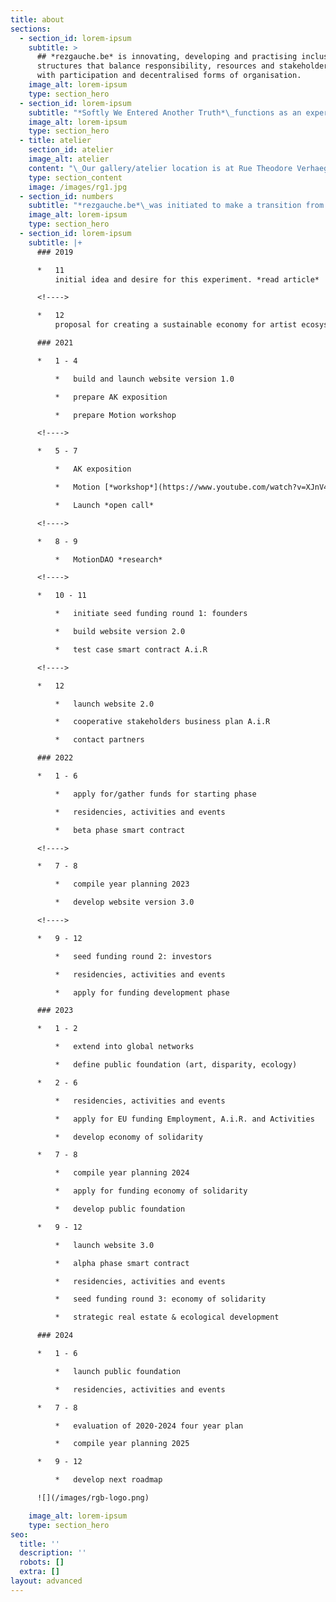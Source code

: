 ```yaml
---
title: about
sections:
  - section_id: lorem-ipsum
    subtitle: >
      ## *rezgauche.be* is innovating, developing and practising inclusive
      structures that balance responsibility, resources and stakeholdership,
      with participation and decentralised forms of organisation.
    image_alt: lorem-ipsum
    type: section_hero
  - section_id: lorem-ipsum
    subtitle: "*Softly We Entered Another Truth*\_functions as an experimental practice of a life beyond capitalist consumer culture and engages participants through displacement into artistic practice, love and care. [*read more*](/posts/sweat)\n\n*   *Art Research*\_is an open space for engaging with the research process of the participants. It shapes itself along the artistic research proposals by the artists present. [*read more*](/posts/art-research)\n"
    image_alt: lorem-ipsum
    type: section_hero
  - title: atelier
    section_id: atelier
    image_alt: atelier
    content: "\_Our gallery/atelier location is at Rue Theodore Verhaegen 154, Brussels, Belgium.\n\nThe multi-purpose gallery/atelier is open for performance art, dance, artistic research, visual art, theatre, design, music production, audiovisual production and other forms of presenting and gathering around artistic practice.\n\nA large window at the street side lends itself to a view into the gallery. Yet, there is no door that gives front access.\nVisitors need to pass through the gate and the courtyard before entering the space, which allows for a sense of distance between persons at work and mere passersby.\n\nThis display towards the street side has proven itself to be very useful for visual and performance artworks.\nThe performances are viewable from the street, framed within the gallery’s window, sometimes causing consternation because of non-heteronormative interaction, lack of decent costumes, etc.\n\nAlternatively, by adding a curtain, events can happen in a more relaxed intimate setting between persons present. This is often easier when working with research, rehearsals, meetings, meditations, preparing exhibitions, etc. And if the weather allows, the courtyard is nice for gatherings, reflection, and occasional communal events.\n\nSpecific to this location is that nothing (creations, material, artworks, etc) can be placed in the corridors, courtyard, or outside the area of the gallery/atelier, because this obstructs the common use of the building’s occupants. That means in quotidian practice that how you make/do things has to include a consideration of any residuals of your practice. With late night events, the neighbours need to be involved somehow, and/or reduce the volume of evocative noises and music.\n\nIn the area, Porte-de Halle, Place Bethlehem, there are lots of little restaurants, shops,\_ supermarkets, cultural venues (Tricoterie des Liens, Pianofabriek, Jacques-Frank) and art venues (Deborah Bowman, Alma Sarif). On walking distance there is the Wiels contemporary art center, Midi Station, Duden Parc, P.A.R.T.S, Communa asbl Maxima, Artist Commons asbl Chassart studio, and other art spaces etc.\n\n![](/images/rgb-logo.png)\n\n"
    type: section_content
    image: /images/rg1.jpg
  - section_id: numbers
    subtitle: "*rezgauche.be*\_was initiated to make a transition from a curated art gallery into a decentralised organisation.\n\nFor its realisation *rezgauche.be*\_follows a fourfold path:\n\n1.  Work with a Smartbe Activity for durable artistic employment.\n\n2.  Start a cooperative practice to fund and share responsibility.\n\n3.  Make a DAO for governance by the participants.\n\n4.  Develop the gallery/atelier through Web3.\n\n*rezgauche.be*\_openly accounts for developing its: location, employment, materials.\n\n*   starting phase\n\nestimated *annual location costs: 8646 €*\n\n*   development phase\n\n8 weeks of Activities, employing 29 artists: 43096 €\n\n36 weeks of Artist In Residence, employing on average 22 artists: 74 882 €\n\n8 weeks of undefined, other projects, maintenance days, etc: 1336 €\n\n*estimated total annual costs:\_119 314 €*\n\nview our [*numbers*](/numbers)\n"
    image_alt: lorem-ipsum
    type: section_hero
  - section_id: lorem-ipsum
    subtitle: |+
      ### 2019

      *   11
          initial idea and desire for this experiment. *read article*

      <!---->

      *   12
          proposal for creating a sustainable economy for artist ecosystem. *read article*

      ### 2021

      *   1 - 4

          *   build and launch website version 1.0

          *   prepare AK exposition

          *   prepare Motion workshop

      <!---->

      *   5 - 7

          *   AK exposition

          *   Motion [*workshop*](https://www.youtube.com/watch?v=XJnV41LQ7\_w)

          *   Launch *open call*

      <!---->

      *   8 - 9

          *   MotionDAO *research*

      <!---->

      *   10 - 11

          *   initiate seed funding round 1: founders

          *   build website version 2.0

          *   test case smart contract A.i.R

      <!---->

      *   12

          *   launch website 2.0

          *   cooperative stakeholders business plan A.i.R

          *   contact partners

      ### 2022

      *   1 - 6

          *   apply for/gather funds for starting phase

          *   residencies, activities and events

          *   beta phase smart contract

      <!---->

      *   7 - 8

          *   compile year planning 2023

          *   develop website version 3.0

      <!---->

      *   9 - 12

          *   seed funding round 2: investors

          *   residencies, activities and events

          *   apply for funding development phase

      ### 2023

      *   1 - 2

          *   extend into global networks

          *   define public foundation (art, disparity, ecology)

      *   2 - 6

          *   residencies, activities and events

          *   apply for EU funding Employment, A.i.R. and Activities

          *   develop economy of solidarity

      *   7 - 8

          *   compile year planning 2024

          *   apply for funding economy of solidarity

          *   develop public foundation

      *   9 - 12

          *   launch website 3.0

          *   alpha phase smart contract

          *   residencies, activities and events

          *   seed funding round 3: economy of solidarity

          *   strategic real estate & ecological development

      ### 2024

      *   1 - 6

          *   launch public foundation

          *   residencies, activities and events

      *   7 - 8

          *   evaluation of 2020-2024 four year plan

          *   compile year planning 2025

      *   9 - 12

          *   develop next roadmap

      ![](/images/rgb-logo.png)

    image_alt: lorem-ipsum
    type: section_hero
seo:
  title: ''
  description: ''
  robots: []
  extra: []
layout: advanced
---
```

